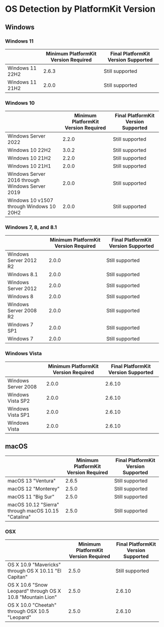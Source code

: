 # OS Detection by PlatformKit Version

## Windows

### Windows 11
| | Minimum PlatformKit Version Required | Final PlatformKit Version Supported |
|-|-|-|
| Windows 11 22H2 | 2.6.3 | Still supported |
| Windows 11 21H2 | 2.0.0 | Still supported |

### Windows 10
| | Minimum PlatformKit Version Required | Final PlatformKit Version Supported |
|-|-|-|
| Windows Server 2022 | 2.2.0 | Still supported |
| Windows 10 22H2 | 3.0.2 | Still supported |
| Windows 10 21H2 | 2.2.0 | Still supported |
| Windows 10 21H1 | 2.0.0 | Still supported |
| Windows Server 2016 through Windows Server 2019 | 2.0.0 | Still supported |
| Windows 10 v1507 through Windows 10 20H2 | 2.0.0 | Still supported |

### Windows 7, 8, and 8.1
| | Minimum PlatformKit Version Required | Final PlatformKit Version Supported |
|-|-|-|
| Windows Server 2012 R2 | 2.0.0 | Still supported |
| Windows 8.1 | 2.0.0 | Still supported |
| Windows Server 2012 | 2.0.0 | Still supported |
| Windows 8 | 2.0.0 | Still supported |
| Windows Server 2008 R2 | 2.0.0 | Still supported |
| Windows 7 SP1 | 2.0.0 | Still supported |
| Windows 7 | 2.0.0 | Still supported |

### Windows Vista
| | Minimum PlatformKit Version Required | Final PlatformKit Version Supported |
|-|-|-|
| Windows Server 2008 | 2.0.0 | 2.6.10 |
| Windows Vista SP2 | 2.0.0 | 2.6.10 |
| Windows Vista SP1 | 2.0.0 | 2.6.10 |
| Windows Vista | 2.0.0 | 2.6.10 |

## macOS
| | Minimum PlatformKit Version Required | Final PlatformKit Version Supported |
|-|-|-|
| macOS 13 "Ventura" | 2.6.5 | Still supported |
| macOS 12 "Monterey" | 2.5.0 | Still supported |
| macOS 11 "Big Sur" | 2.5.0 | Still supported |
| macOS 10.12 "Sierra" through macOS 10.15 "Catalina" | 2.5.0 | Still supported |

### OSX
| | Minimum PlatformKit Version Required | Final PlatformKit Version Supported |
|-|-|-|
| OS X 10.9 "Mavericks" through OS X 10.11 "El Capitan" | 2.5.0 | Still supported |
| OS X 10.6 "Snow Leopard" through OS X 10.8 "Mountain Lion" | 2.5.0 | 2.6.10 |
| OS X 10.0 "Cheetah" through OSX 10.5 "Leopard" | 2.5.0 | 2.6.10 |
